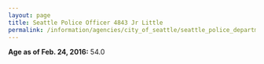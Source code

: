 ```yaml
---
layout: page
title: Seattle Police Officer 4843 Jr Little
permalink: /information/agencies/city_of_seattle/seattle_police_department/copbook/4843/
---
```


**Age as of Feb. 24, 2016:** 54.0
